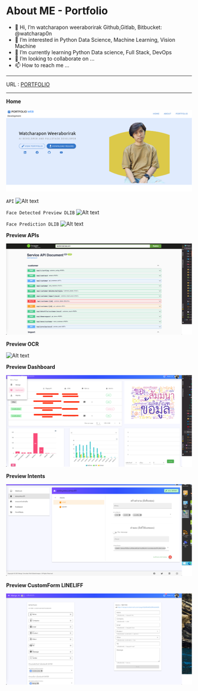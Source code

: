



# About ME - Portfolio 

- 👋 Hi, I’m watcharapon weeraborirak Github,Gitlab, Bitbucket: @watcharap0n
- 👀 I’m interested in Python Data Science, Machine Learning, Vision Machine
- 🌱 I’m currently learning Python Data science, Full Stack, DevOps
- 💞️ I’m looking to collaborate on ...
- 📫 How to reach me ...

****

URL : [PORTFOLIO](https://portfolio-watcharapon.herokuapp.com/)

****

**Home**

![Alt text](https://github.com/watcharap0n/portfolio/blob/main/client/static/github/port1.png?raw=true "Title")


`API`
  ![Alt text](https://github.com/watcharap0n/dlib-dc/blob/main/static/github/api.png?raw=true "Title")


`Face Detected Preview DLIB`
  ![Alt text](https://github.com/watcharap0n/dlib-dc/blob/main/static/github/face_preview.png?raw=true "Title")
  
`Face Prediction DLIB`
    ![Alt text](https://github.com/watcharap0n/dlib-dc/blob/main/static/github/face_predict.png?raw=true "Title")


**Preview APIs**

![Alt text](https://github.com/watcharap0n/ChatbotMultiple-Flask/blob/main/static/github/api.png?raw=true "Title")

**Preview OCR**

![Alt text](https://github.com/watcharap0n/portfolio/blob/main/client/static/assets/images/ocr.png?raw=true "Title")

**Preview Dashboard**

![Alt text](https://github.com/watcharap0n/ChatbotMultiple-Flask/blob/main/static/github/preview_dashboard.png?raw=true "Title")

**Preview Intents**

![Alt text](https://github.com/watcharap0n/ChatbotMultiple-Flask/blob/main/static/github/bot2.png?raw=true "Title")

**Preview CustomForm LINELIFF**

![Alt text](https://github.com/watcharap0n/ChatbotMultiple-Flask/blob/main/static/github/line.png?raw=true "Title")
